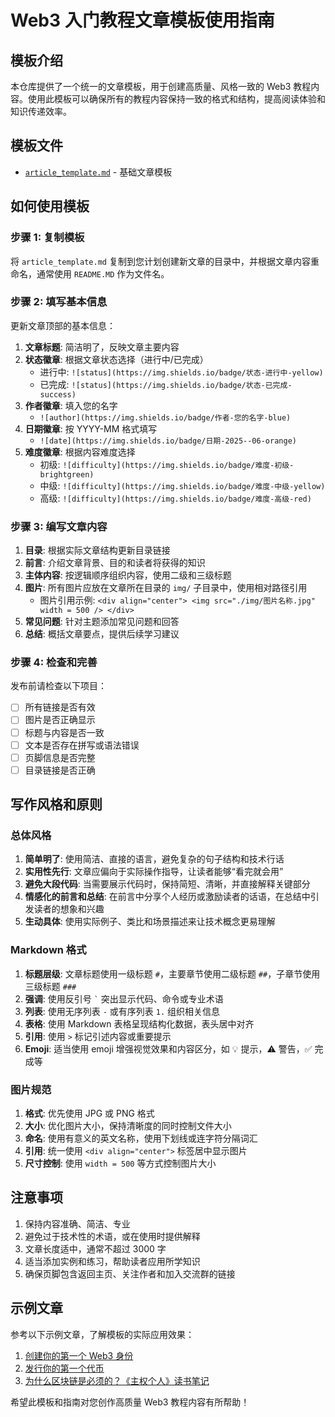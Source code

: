 # Web3 入门教程文章模板使用指南

## 模板介绍

本仓库提供了一个统一的文章模板，用于创建高质量、风格一致的 Web3 教程内容。使用此模板可以确保所有的教程内容保持一致的格式和结构，提高阅读体验和知识传递效率。

## 模板文件

- [`article_template.md`](article_template.md) - 基础文章模板

## 如何使用模板

### 步骤 1: 复制模板

将 `article_template.md` 复制到您计划创建新文章的目录中，并根据文章内容重命名，通常使用 `README.MD` 作为文件名。

### 步骤 2: 填写基本信息

更新文章顶部的基本信息：

1. **文章标题**: 简洁明了，反映文章主要内容
2. **状态徽章**: 根据文章状态选择（进行中/已完成）
   - 进行中: `![status](https://img.shields.io/badge/状态-进行中-yellow)`
   - 已完成: `![status](https://img.shields.io/badge/状态-已完成-success)`
3. **作者徽章**: 填入您的名字
   - `![author](https://img.shields.io/badge/作者-您的名字-blue)`
4. **日期徽章**: 按 YYYY-MM 格式填写
   - `![date](https://img.shields.io/badge/日期-2025--06-orange)`
5. **难度徽章**: 根据内容难度选择
   - 初级: `![difficulty](https://img.shields.io/badge/难度-初级-brightgreen)`
   - 中级: `![difficulty](https://img.shields.io/badge/难度-中级-yellow)`
   - 高级: `![difficulty](https://img.shields.io/badge/难度-高级-red)`

### 步骤 3: 编写文章内容

1. **目录**: 根据实际文章结构更新目录链接
2. **前言**: 介绍文章背景、目的和读者将获得的知识
3. **主体内容**: 按逻辑顺序组织内容，使用二级和三级标题
4. **图片**: 所有图片应放在文章所在目录的 `img/` 子目录中，使用相对路径引用
   - 图片引用示例: `<div align="center"> <img src="./img/图片名称.jpg" width = 500 /> </div>`
5. **常见问题**: 针对主题添加常见问题和回答
6. **总结**: 概括文章要点，提供后续学习建议

### 步骤 4: 检查和完善

发布前请检查以下项目：

- [ ] 所有链接是否有效
- [ ] 图片是否正确显示
- [ ] 标题与内容是否一致
- [ ] 文本是否存在拼写或语法错误
- [ ] 页脚信息是否完整
- [ ] 目录链接是否正确

## 写作风格和原则

### 总体风格

1. **简单明了**: 使用简洁、直接的语言，避免复杂的句子结构和技术行话
2. **实用性先行**: 文章应偏向于实际操作指导，让读者能够“看完就会用”
3. **避免大段代码**: 当需要展示代码时，保持简短、清晰，并直接解释关键部分
4. **情感化的前言和总结**: 在前言中分享个人经历或激励读者的话语，在总结中引发读者的想象和兴趣
5. **生动具体**: 使用实际例子、类比和场景描述来让技术概念更易理解

### Markdown 格式

1. **标题层级**: 文章标题使用一级标题 `#`，主要章节使用二级标题 `##`，子章节使用三级标题 `###`
2. **强调**: 使用反引号 `` ` `` 突出显示代码、命令或专业术语
3. **列表**: 使用无序列表 `-` 或有序列表 `1.` 组织相关信息
4. **表格**: 使用 Markdown 表格呈现结构化数据，表头居中对齐
5. **引用**: 使用 `>` 标记引述内容或重要提示
6. **Emoji**: 适当使用 emoji 增强视觉效果和内容区分，如 💡 提示，⚠️ 警告，✅ 完成等

### 图片规范

1. **格式**: 优先使用 JPG 或 PNG 格式
2. **大小**: 优化图片大小，保持清晰度的同时控制文件大小
3. **命名**: 使用有意义的英文名称，使用下划线或连字符分隔词汇
4. **引用**: 统一使用 `<div align="center">` 标签居中显示图片
5. **尺寸控制**: 使用 `width = 500` 等方式控制图片大小

## 注意事项

1. 保持内容准确、简洁、专业
2. 避免过于技术性的术语，或在使用时提供解释
3. 文章长度适中，通常不超过 3000 字
4. 适当添加实例和练习，帮助读者应用所学知识
5. 确保页脚包含返回主页、关注作者和加入交流群的链接

## 示例文章

参考以下示例文章，了解模板的实际应用效果：

1. [创建你的第一个 Web3 身份](/01_Web3QuickStart/01_FirstWeb3Identity/README.MD)
2. [发行你的第一个代币](/01_Web3QuickStart/05_LaunchYourFirstToken/README.MD)
3. [为什么区块链是必须的？《主权个人》读书笔记](/Web3Thoughts/02_WhyBlockchainIsNecessary/README.MD)

希望此模板和指南对您创作高质量 Web3 教程内容有所帮助！
